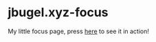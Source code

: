 # jbugel.xyz-focus
My little focus page, press [here](https://jbugel.xyz/focus) to see it in action!
